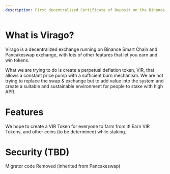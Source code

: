 ```yaml
---
description: First decentralized Certificate of Deposit on the Binance Smart Chain. Earn up to 40% APY with Virago, freedom and wealth you deserve!
---
```


# What is Virago?

Virago is a decentralized exchange running on Binance Smart Chain and Pancakeswap exchange, with lots of other features that let you earn and win tokens.

What we are trying to do is create a perpetual deflation token, VIR, that allows a constant price pump with a sufficient burn mechanism. We are not trying to replace the swap & exchange but to add value into the system and create a suitable and sustainable environment for people to stake with high APR.


# Features

We hope to create a VIR Token for everyone to farm from it! Earn VIR Tokens, and other coins (to be determined) while staking.


# Security (TBD)

 Migrator code Removed (inherited from Pancakeswap)


